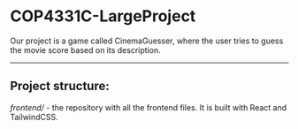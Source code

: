 # COP4331C-LargeProject
Our project is a game called CinemaGuesser, where the user tries to guess the movie score based on its description.

---

## Project structure:

*frontend/* - the repository with all the frontend files. It is built with React and TailwindCSS.